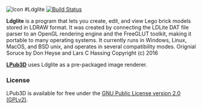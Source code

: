 ![Icon][icon]
#Ldglite  [![Build Status][travis-badge]][travis]

**Ldglite** is a program that lets you create, edit, and view Lego brick
models stored in LDRAW format. It was created by connecting the LDLite
DAT file parser to an OpenGL rendering engine and the FreeGLUT toolkit,
making it portable to many operating systems.  It currently runs in
Windows, Linux, MacOS, and BSD unix, and operates in several
compatibility modes. Orignial Soruce by Don Heyse and Lars C Hassing Copyright (c) 2016 

**[LPub3D][lpub3d]** uses Ldglite as a pre-packaged image renderer.

### License
LPub3D is available for free under the [GNU Public License version 2.0 (GPLv2)][copying]. 

[icon]:			        https://github.com/trevorsandy/ldglite/blob/master/res/ldglite64x64.png
[changelog]:		    https://github.com/trevorsandy/ldglite/blob/master/doc/README.TXT
[copying]:		      https://github.com/trevorsandy/ldglite/blob/master/docs/LICENCE

[travis]:          	https://travis-ci.org/trevorsandy/ldglite
[travis-badge]:    	https://travis-ci.org/trevorsandy/ldglite.svg?branch=master

[lpub3d]:           https://github.com/trevorsandy/lpub3d

